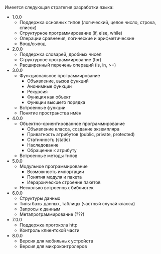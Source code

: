 Имеется следующая стратегия разработки языка:
* 1.0.0
    * Поддержка основных типов (логический, целое число, 
    строка, список)
    * Структурное программирование (if, else, while)
    * Операции сравнения, логические и арифметические
    * Ввод/вывод
* 2.0.0
    * Поддержка словарей, дробных чисел
    * Структурное программирование (for)
    * Расширенный перечень операций (is, in, >=)
* 3.0.0
    * Функциональное программирование
        * Объявление, вызов функций
        * Анонимные функции
        * Рекурсия
        * Функция как объект
        * Функции высшего порядка
    * Встроенные функции
    * Понятие пространства имён
* 4.0.0
    * Объектно-ориентированное программирование
        * Объявление класса, создание экземпляра
        * Приватность атрибутов (public, private, protected)
        * Статичность (static)
        * Наследование
        * Обращение к атрибуту
    * Встроенные методы типов
* 5.0.0
    * Модульное программирование
        * Возможность импортации
        * Понятия модуля и пакета
        * Иерархическое строение пакетов
    * Несколько встроенных библиотек
* 6.0.0
    * Структуры данных
    * Типы базы данных, таблицы (частный случай класса)
    * Запросы к данным
    * Метапрограммирование (???)
* 7.0.0
    * Поддержка протокола http
    * Контроль клиентской части
* 8.0.0
    * Версия для мобильных устройств
    * Версия для микроконтролеров